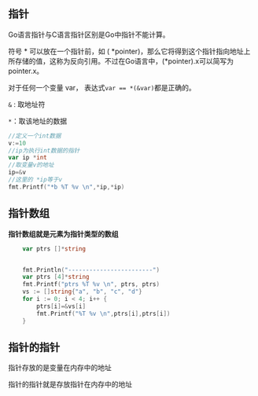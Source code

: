 ## 指针

Go语言指针与C语言指针区别是Go中指针不能计算。

符号 * 可以放在一个指针前，如 ( \*pointer)，那么它将得到这个指针指向地址上所存储的值，这称为反向引用。不过在Go语言中，(*pointer).x可以简写为pointer.x。

对于任何一个变量 var， 表达式`var == *(&var)`都是正确的。

`&` : 取地址符

`*`：取该地址的数据

```go
//定义一个int数据
v:=10
//ip为执行int数据的指针
var ip *int
//取变量v的地址
ip=&v
//这里的 *ip等于v
fmt.Printf("*b %T %v \n",*ip,*ip)
```

## 指针数组

**指针数组就是元素为指针类型的数组**

```go
	var ptrs []*string
```

```go

	fmt.Println("------------------------")
	var ptrs [4]*string
	fmt.Printf("ptrs %T %v \n", ptrs, ptrs)
	vs := []string{"a", "b", "c", "d"}
	for i := 0; i < 4; i++ {
		ptrs[i]=&vs[i]
		fmt.Printf("%T %v \n",ptrs[i],ptrs[i])
	}
```

## 指针的指针

指针存放的是变量在内存中的地址

指针的指针就是存放指针在内存中的地址

